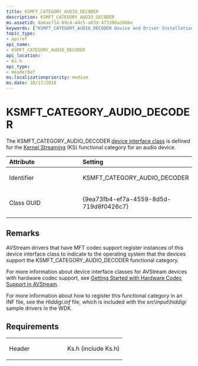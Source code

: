 ```yaml
---
title: KSMFT_CATEGORY_AUDIO_DECODER
description: KSMFT_CATEGORY_AUDIO_DECODER
ms.assetid: 0a6ae714-89c4-44c5-a03d-473396a3886e
keywords: ["KSMFT_CATEGORY_AUDIO_DECODER Device and Driver Installation"]
topic_type:
- apiref
api_name:
- KSMFT_CATEGORY_AUDIO_DECODER
api_location:
- Ks.h
api_type:
- HeaderDef
ms.localizationpriority: medium
ms.date: 10/17/2018
---
```


# KSMFT_CATEGORY_AUDIO_DECODER


The KSMFT_CATEGORY_AUDIO_DECODER [device interface class](https://docs.microsoft.com/windows-hardware/drivers/install/device-interface-classes) is defined for the [Kernel Streaming](https://docs.microsoft.com/windows-hardware/drivers/stream/kernel-streaming) (KS) functional category for an audio device.

<table>
<colgroup>
<col width="50%" />
<col width="50%" />
</colgroup>
<thead>
<tr class="header">
<th align="left">Attribute</th>
<th align="left">Setting</th>
</tr>
</thead>
<tbody>
<tr class="odd">
<td align="left"><p>Identifier</p></td>
<td align="left"><p>KSMFT_CATEGORY_AUDIO_DECODER</p></td>
</tr>
<tr class="even">
<td align="left"><p>Class GUID</p></td>
<td align="left"><p>{9ea73fb4-ef7a-4559-8d5d-719d8f0426c7}</p></td>
</tr>
</tbody>
</table>

 

Remarks
-------

AVStream drivers that have MFT codec support register instances of this device interface class to indicate to the operating system that the devices support the KSMFT_CATEGORY_AUDIO_DECODER functional category.

For more information about device interface classes for AVStream devices with hardware codec support, see [Getting Started with Hardware Codec Support in AVStream](https://docs.microsoft.com/windows-hardware/drivers/stream/getting-started-with-hardware-codec-support-in-avstream).

For more information about how to register this functional category in an INF file, see the *Hiddigi.inf* file, which is included with the *src\\input\\hiddigi* sample drivers in the WDK.

Requirements
------------

<table>
<colgroup>
<col width="50%" />
<col width="50%" />
</colgroup>
<tbody>
<tr class="odd">
<td align="left"><p>Header</p></td>
<td align="left">Ks.h (include Ks.h)</td>
</tr>
</tbody>
</table>

 

 





